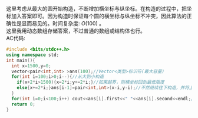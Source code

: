 这里考虑从最大的圆开始构造，不断增加横坐标与纵坐标。在构造的过程中，把坐标加入答案即可。因为构造时保证每个圆的横坐标与纵坐标不冲突，因此算法的正确性是显而易见的。时间复杂度: $O(100)$ 。  
这里我用动态数组存储答案，不过普通的数组或结构体也行。  
AC代码:

```cpp
#include <bits/stdc++.h>
using namespace std;
int main(){
  int x=1500,y=0;
  vector<pair<int,int> >ans(100);//Vector<类型>标识符(最大容量)
  for(int i=100;i>0;i--){//从大到小构造 
    if(x+2*i>1500){x=2*i;y+=2*i;}//如果越界，则横坐标回到最低限度 
    else{x+=2*i;}ans[i-1]=pair<int,int>(x-i,y-i);//不然继续往下构造，并将上一个圆加入答案。因为是圆心，所以是x-i与y-i。
  }
  for(int i=0;i<100;i++) cout<<ans[i].first<<" "<<ans[i].second<<endl;//输出一定要换行！ 
  return 0;
}
```


